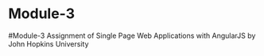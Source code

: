 # Module-3
#Module-3 Assignment of Single Page Web Applications with AngularJS by John Hopkins University
